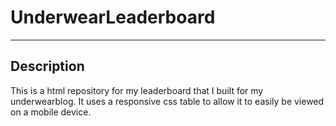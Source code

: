 # UnderwearLeaderboard
-----------------------------------

## Description
This is a html repository for my leaderboard that I built for my underwearblog.
It uses a responsive css table to allow it to easily be viewed on a mobile device.
